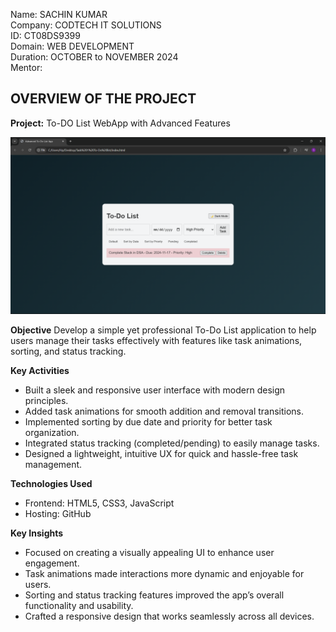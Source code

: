 Name: SACHIN KUMAR<br>
Company: CODTECH IT SOLUTIONS<br>
ID: CT08DS9399<br>
Domain: WEB DEVELOPMENT<br>
Duration: OCTOBER to NOVEMBER 2024<br>
Mentor: <br>


**OVERVIEW OF THE PROJECT**
---

**Project:** To-DO List WebApp with Advanced Features 

 ![Image Alt](https://github.com/Sachin-701/CODTECH---Task-1-To-Do-List-/blob/main/Screenshot.png?raw=true)


**Objective**
Develop a simple yet professional To-Do List application to help users manage their tasks effectively with features like task animations, sorting, and status tracking.

**Key Activities**
 - Built a sleek and responsive user interface with modern design principles.
 - Added task animations for smooth addition and removal transitions.
 - Implemented sorting by due date and priority for better task organization.
 - Integrated status tracking (completed/pending) to easily manage tasks.
 - Designed a lightweight, intuitive UX for quick and hassle-free task management.

**Technologies Used**
 - Frontend: HTML5, CSS3, JavaScript
 - Hosting: GitHub

**Key Insights**
 - Focused on creating a visually appealing UI to enhance user engagement.
 - Task animations made interactions more dynamic and enjoyable for users.
 - Sorting and status tracking features improved the app’s overall functionality and usability.
 - Crafted a responsive design that works seamlessly across all devices.


